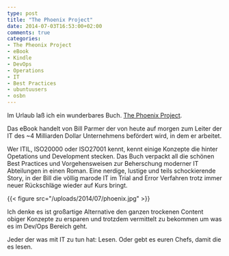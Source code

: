 ```yaml
---
type: post
title: "The Phoenix Project"
date: 2014-07-03T16:53:00+02:00
comments: true
categories:
- The Pheonix Project
- eBook
- Kindle
- DevOps
- Operations
- IT
- Best Practices
- ubuntuusers
- osbn
---
```


Im Urlaub laß ich ein wunderbares Buch. [The Phoenix Project](http://itrevolution.com/books/phoenix-project-devops-book/).

Das eBook handelt von Bill Parmer der von heute auf morgen zum Leiter der IT
des ~4 Milliarden Dollar Unternehmens befördert wird, in dem er arbeitet.

Wer ITIL, ISO20000 oder ISO27001 kennt, kennt einige
Konzepte die hinter Opetations und Development stecken. Das Buch verpackt all
die schönen Best Practices und Vorgehensweisen zur Beherschung moderner IT
Abteilungen in einen Roman. Eine nerdige, lustige und teils schockierende
Story, in der Bill die völlig marode IT im Trial and Error Verfahren trotz
immer neuer Rückschläge wieder auf Kurs bringt.

{{< figure src="/uploads/2014/07/phoenix.jpg" >}}

Ich denke es ist großartige Alternative den ganzen trockenen Content obiger
Konzepte zu ersparen und trotzdem vermittelt zu bekommen um was es im Dev/Ops
Bereich geht.

Jeder der was mit IT zu tun hat: Lesen.
Oder gebt es euren Chefs, damit die es lesen.

